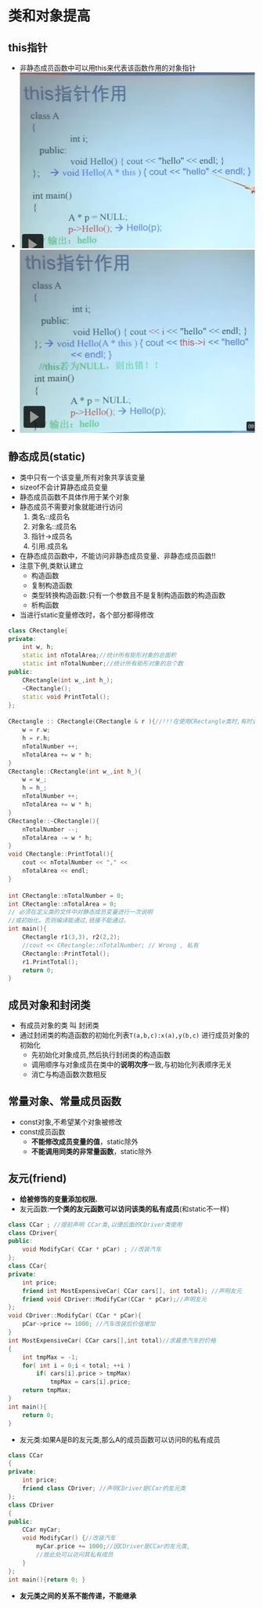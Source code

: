 # 类和对象提高
## this指针
- 非静态成员函数中可以用this来代表该函数作用的对象指针
- ![](imgs/this指针.png)
- ![](imgs/this指针2.png)

## 静态成员(static)
- 类中只有一个该变量,所有对象共享该变量
- sizeof不会计算静态成员变量
- 静态成员函数不具体作用于某个对象
- 静态成员不需要对象就能进行访问
    1. 类名::成员名
    2. 对象名::成员名
    3. 指针->成员名
    4. 引用.成员名
- 在静态成员函数中，不能访问非静态成员变量、非静态成员函数!!
- 注意下例,类默认建立
  - 构造函数
  - 复制构造函数
  - 类型转换构造函数:只有一个参数且不是复制构造函数的构造函数
  - 析构函数
- 当进行static变量修改时，各个部分都得修改
```c++
class CRectangle{
private:
    int w, h;
    static int nTotalArea;//统计所有矩形对象的总面积
    static int nTotalNumber;//统计所有矩形对象的总个数
public:
    CRectangle(int w_,int h_);
    ~CRectangle();
    static void PrintTotal();
};

CRectangle :: CRectangle(CRectangle & r ){//!!!在使用CRectangle类时,有时会调用复制构造函数生成临时的隐藏的CRectangle对象.临时对象在消亡时会调用析构函数,减少nTotalNumber 和nTotalArea的值。
    w = r.w;
    h = r.h;
    nTotalNumber ++;
    nTotalArea += w * h;
}
CRectangle::CRectangle(int w_,int h_){
    w = w_;
    h = h_;
    nTotalNumber ++;
    nTotalArea += w * h;
}
CRectangle::~CRectangle(){
    nTotalNumber --;
    nTotalArea -= w * h;
}
void CRectangle::PrintTotal(){
    cout << nTotalNumber << "," <<
    nTotalArea << endl;
}

int CRectangle::nTotalNumber = 0;
int CRectangle::nTotalArea = 0;
// 必须在定义类的文件中对静态成员变量进行一次说明
//或初始化。否则编译能通过,链接不能通过。
int main(){
    CRectangle r1(3,3), r2(2,2);
    //cout << CRectangle::nTotalNumber; // Wrong , 私有
    CRectangle::PrintTotal();
    r1.PrintTotal();
    return 0;
}
```

## 成员对象和封闭类
- 有成员对象的类 叫 封闭类
- 通过封闭类的构造函数的初始化列表```T(a,b,c):x(a),y(b,c)``` 进行成员对象的初始化
  - 先初始化对象成员,然后执行封闭类的构造函数
  - 调用顺序与对象成员在类中的**说明次序**一致,与初始化列表顺序无关
  - 消亡与构造函数次数相反

## 常量对象、常量成员函数
- const对象,不希望某个对象被修改
- const成员函数
  - **不能修改成员变量的值**，static除外
  - **不能调用同类的非常量函数**，static除外

## 友元(friend)
- **给被修饰的变量添加权限.**
- 友元函数:**一个类的友元函数可以访问该类的私有成员**(和static不一样)
```c++
class CCar ; //提前声明 CCar类,以便后面的CDriver类使用
class CDriver{
public:
    void ModifyCar( CCar * pCar) ; //改装汽车
};
class CCar{
private:
    int price;
    friend int MostExpensiveCar( CCar cars[], int total); //声明友元
    friend void CDriver::ModifyCar(CCar * pCar);//声明友元
};
void CDriver::ModifyCar( CCar * pCar){
    pCar->price += 1000; //汽车改装后价值增加
}
int MostExpensiveCar( CCar cars[],int total)//求最贵汽车的价格
{
    int tmpMax = -1;
    for( int i = 0;i < total; ++i )
        if( cars[i].price > tmpMax)
            tmpMax = cars[i].price;
    return tmpMax;
}
int main(){
    return 0;
}
```
- 友元类:如果A是B的友元类,那么A的成员函数可以访问B的私有成员
```c++
class CCar
{
private:
    int price;
    friend class CDriver; //声明CDriver是CCar的友元类
};
class CDriver
{
public:
    CCar myCar;
    void ModifyCar() {//改装汽车
        myCar.price += 1000;//因CDriver是CCar的友元类,
        //故此处可以访问其私有成员
    }
};
int main(){return 0; }
```
- **友元类之间的关系不能传递，不能继承**